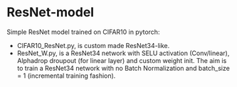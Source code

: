 # ResNet-model
Simple ResNet model trained on CIFAR10 in pytorch:
- CIFAR10_ResNet.py, is custom made ResNet34-like.
- ResNet_W.py, is a ResNet34 network with SELU activation (Conv/linear), Alphadrop droupout (for linear layer) and custom weight init. The aim is to train a ResNet34 network with no Batch Normalization and batch_size = 1 (incremental training fashion).

